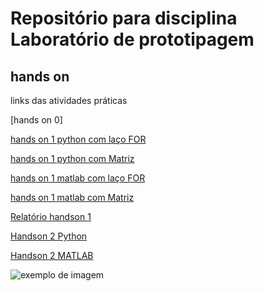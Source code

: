 # Repositório para disciplina Laboratório de prototipagem
## hands on
links das atividades práticas

[hands on 0]

[hands on 1 python com laço FOR](https://github.com/jpmarques-13/JoaoPaulo_dco2004/blob/master/handson_1_Python_For.ipynb)

[hands on 1 python com Matriz](https://github.com/jpmarques-13/JoaoPaulo_dco2004/blob/master/handson1_Python_Matriz.ipynb)

[hands on 1 matlab com laço FOR](https://github.com/jpmarques-13/JoaoPaulo_dco2004/blob/master/handson_1_Matlab_For.ipynb)

[hands on 1 matlab com Matriz](https://github.com/jpmarques-13/JoaoPaulo_dco2004/blob/master/handson_1_Matlab_For.ipynb)

[Relatório handson 1](https://github.com/jpmarques-13/JoaoPaulo_dco2004/blob/master/Relat%C3%B3rio.ipynb)


[Handson 2 Python](https://github.com/jpmarques-13/JoaoPaulo_dco2004/blob/master/Pratica2/handson_2_python.ipynb)

[Handson 2 MATLAB](https://github.com/jpmarques-13/JoaoPaulo_dco2004/blob/master/Pratica2/handson_2_matlab.ipynb)


![exemplo de imagem](https://image.slidesharecdn.com/fourierseries-160329162813/95/fourier-series-4-638.jpg?cb=1459268902)
